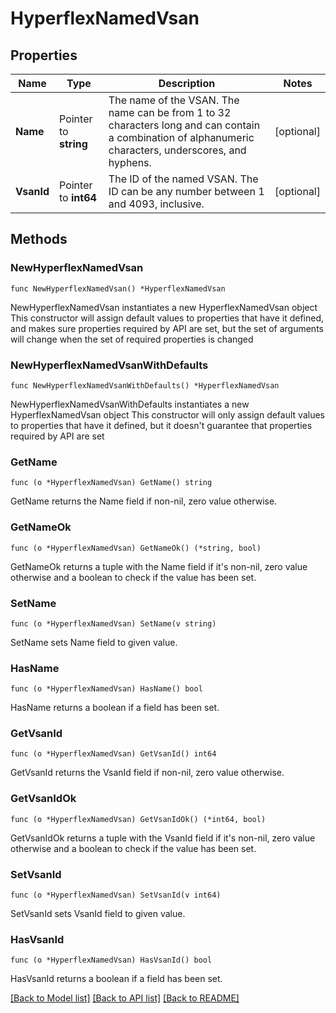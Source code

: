 # HyperflexNamedVsan

## Properties

Name | Type | Description | Notes
------------ | ------------- | ------------- | -------------
**Name** | Pointer to **string** | The name of the VSAN. The name can be from 1 to 32 characters long and can contain a combination of alphanumeric characters, underscores, and hyphens. | [optional] 
**VsanId** | Pointer to **int64** | The ID of the named VSAN. The ID can be any number between 1 and 4093, inclusive. | [optional] 

## Methods

### NewHyperflexNamedVsan

`func NewHyperflexNamedVsan() *HyperflexNamedVsan`

NewHyperflexNamedVsan instantiates a new HyperflexNamedVsan object
This constructor will assign default values to properties that have it defined,
and makes sure properties required by API are set, but the set of arguments
will change when the set of required properties is changed

### NewHyperflexNamedVsanWithDefaults

`func NewHyperflexNamedVsanWithDefaults() *HyperflexNamedVsan`

NewHyperflexNamedVsanWithDefaults instantiates a new HyperflexNamedVsan object
This constructor will only assign default values to properties that have it defined,
but it doesn't guarantee that properties required by API are set

### GetName

`func (o *HyperflexNamedVsan) GetName() string`

GetName returns the Name field if non-nil, zero value otherwise.

### GetNameOk

`func (o *HyperflexNamedVsan) GetNameOk() (*string, bool)`

GetNameOk returns a tuple with the Name field if it's non-nil, zero value otherwise
and a boolean to check if the value has been set.

### SetName

`func (o *HyperflexNamedVsan) SetName(v string)`

SetName sets Name field to given value.

### HasName

`func (o *HyperflexNamedVsan) HasName() bool`

HasName returns a boolean if a field has been set.

### GetVsanId

`func (o *HyperflexNamedVsan) GetVsanId() int64`

GetVsanId returns the VsanId field if non-nil, zero value otherwise.

### GetVsanIdOk

`func (o *HyperflexNamedVsan) GetVsanIdOk() (*int64, bool)`

GetVsanIdOk returns a tuple with the VsanId field if it's non-nil, zero value otherwise
and a boolean to check if the value has been set.

### SetVsanId

`func (o *HyperflexNamedVsan) SetVsanId(v int64)`

SetVsanId sets VsanId field to given value.

### HasVsanId

`func (o *HyperflexNamedVsan) HasVsanId() bool`

HasVsanId returns a boolean if a field has been set.


[[Back to Model list]](../README.md#documentation-for-models) [[Back to API list]](../README.md#documentation-for-api-endpoints) [[Back to README]](../README.md)


